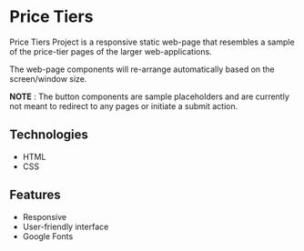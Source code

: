 # Price Tiers
Price Tiers Project is a responsive static web-page that resembles a sample of the price-tier pages of the larger web-applications.

The web-page components will re-arrange automatically based on the screen/window size.

**NOTE** : The button components are sample placeholders and are currently not meant to redirect to any pages or initiate a submit action.

## Technologies
* HTML
* CSS


## Features
* Responsive
* User-friendly interface
* Google Fonts